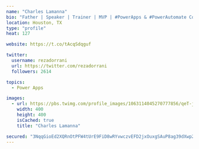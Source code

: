 ```yaml
---
name: "Charles Lamanna"
bio: "Father | Speaker | Trainer | MVP | #PowerApps & #PowerAutomate Community Super User | YouTuber Right-pointing triangle http://youtube.com/c/rezadorrani | Learn - Share - Clockwise rightwards and leftwards open circle arrows"
location: Houston, TX
type: "profile"
heat: 127

website: https://t.co/tAcqSdqguf

twitter:
  username: rezadorrani
  url: https://twitter.com/rezadorrani
  followers: 2614

topics:
  - Power Apps

images:
  - url: https://pbs.twimg.com/profile_images/1063114045270777856/qeT-jpWr_400x400.jpg
    width: 400
    height: 400
    isCached: true
    title: "Charles Lamanna"

secured: "3NqqGioEd2XQRnOtPFW4tUrE9FiD8wRYvwczvEFD2jxOuxgSAuP8ag39dXwp2TwGUHNAy7gbrvon12ZCUbYRm4LJewJzV3wlnVi85juxm4W24K9BuS8aEk7tQd2tQ5Hd6Zfi/mQ6O5SGZioKOuU5mp5jdez+FUw5vsLt8dI8EPlG6mmKvD7i2/EuXRuC8FUwNI7rLNH3aL94V05DBv5eu+rTfNpIW9224jV2f4y+SXq1Ukt0140eXaaU4wS48KsBCbHqUGRaaS+i5JEyD2kczgtoxYt65jNAlSzG23z2fTgDBS8V6McxurXAzAJR0YGH0QXFhWZSxDVy3nHL2Y4xQtBfPmZoR/wx4QDSf0p/nk+zlTY3JBYtABm+dr+2QjofXC/J5zaYym9GFtt/yHpNImSfEn4vXXh/rqbKHKu5zoM=;bM08H8DryWfL2iGXOzQscw=="
---
```


